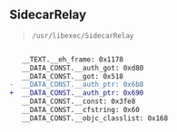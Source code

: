 ## SidecarRelay

> `/usr/libexec/SidecarRelay`

```diff

   __TEXT.__eh_frame: 0x1178
   __DATA_CONST.__auth_got: 0xd80
   __DATA_CONST.__got: 0x518
-  __DATA_CONST.__auth_ptr: 0x6b8
+  __DATA_CONST.__auth_ptr: 0x690
   __DATA_CONST.__const: 0x3fe8
   __DATA_CONST.__cfstring: 0x60
   __DATA_CONST.__objc_classlist: 0x168

```
